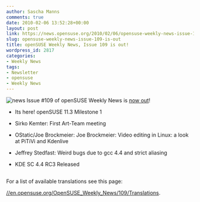 ```yaml
---
author: Sascha Manns
comments: true
date: 2010-02-06 13:52:28+00:00
layout: post
link: https://news.opensuse.org/2010/02/06/opensuse-weekly-news-issue-109-is-out/
slug: opensuse-weekly-news-issue-109-is-out
title: openSUSE Weekly News, Issue 109 is out!
wordpress_id: 2817
categories:
- Weekly News
tags:
- Newsletter
- opensuse
- Weekly News
---
```


![news](//static.opensuse.org/images/knewsticker.png) Issue #109 of openSUSE Weekly News is [now out](//en.opensuse.org/OpenSUSE_Weekly_News/109)!



	
  * Its here! openSUSE 11.3 Milestone 1

	
  * Sirko Kemter: First Art-Team meeting

	
  * OStatic/Joe Brockmeier: Joe Brockmeier: Video editing  in Linux: a look at PiTiVi and Kdenlive

	
  * Jeffrey Stedfast: Weird bugs due to gcc  4.4 and strict aliasing

	
  * KDE SC 4.4 RC3 Released





## 






For a list of available translations see this page:

[//en.opensuse.org/OpenSUSE_Weekly_News/109/Translations](//en.opensuse.org/OpenSUSE_Weekly_News/109/Translations).
